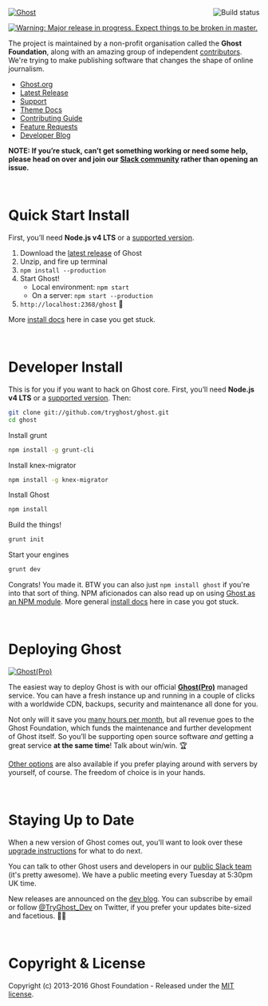 <a href="https://github.com/TryGhost/Ghost"><img src="https://cloud.githubusercontent.com/assets/120485/18661790/cf942eda-7f17-11e6-9eb6-9c65bfc2abd8.png" alt="Ghost" /></a>
<a href="https://travis-ci.org/TryGhost/Ghost"><img align="right" src="https://travis-ci.org/TryGhost/Ghost.svg?branch=master" alt="Build status" /></a>

<a href="https://dev.ghost.org/lts"><img src="https://cloud.githubusercontent.com/assets/120485/18661856/0930282e-7f18-11e6-948a-00546393fd93.png" alt="Warning: Major release in progress. Expect things to be broken in master." /></a>

The project is maintained by a non-profit organisation called the **Ghost Foundation**, along with an amazing group of independent [contributors](https://github.com/TryGhost/Ghost/contributors). We're trying to make publishing software that changes the shape of online journalism.

- [Ghost.org](https://ghost.org)
- [Latest Release](https://ghost.org/developers/)
- [Support](http://support.ghost.org/)
- [Theme Docs](http://themes.ghost.org)
- [Contributing Guide](https://github.com/TryGhost/Ghost/blob/master/.github/CONTRIBUTING.md)
- [Feature Requests](http://ideas.ghost.org/)
- [Developer Blog](http://dev.ghost.org)

**NOTE: If you’re stuck, can’t get something working or need some help, please head on over and join our [Slack community](https://ghost.org/slack/) rather than opening an issue.**

&nbsp;

# Quick Start Install

First, you’ll need **Node.js v4 LTS** or a [supported version](http://support.ghost.org/supported-node-versions/).

1. Download the [latest release](https://ghost.org/developers/) of Ghost
1. Unzip, and fire up terminal
1. `npm install --production`
1. Start Ghost!
    - Local environment: `npm start`
    - On a server: `npm start --production`
1. `http://localhost:2368/ghost` :tada:

More [install docs](http://support.ghost.org/installation/) here in case you get stuck.

&nbsp;

<a name="getting-started"></a>
# Developer Install

This is for you if you want to hack on Ghost core. First, you’ll need **Node.js v4 LTS** or a [supported version](http://support.ghost.org/supported-node-versions/). Then:

```bash
git clone git://github.com/tryghost/ghost.git
cd ghost
```

Install grunt

```bash
npm install -g grunt-cli
```

Install knex-migrator

```bash
npm install -g knex-migrator
```

Install Ghost

```bash
npm install
```

Build the things!

```bash
grunt init
```

Start your engines

```bash
grunt dev
```

Congrats! You made it. BTW you can also just `npm install ghost` if you're into that sort of thing. NPM aficionados can also read up on using [Ghost as an NPM module](https://github.com/TryGhost/Ghost/wiki/Using-Ghost-as-an-npm-module). More general [install docs](http://support.ghost.org/installation/) here in case you got stuck.

&nbsp;


# Deploying Ghost

<a href="https://ghost.org/pricing"><img src="https://cloud.githubusercontent.com/assets/120485/18662071/f30da886-7f18-11e6-90f2-42c0ade79fd1.png" alt="Ghost(Pro)" /></a>

The easiest way to deploy Ghost is with our official **[Ghost(Pro)](https://ghost.org/pricing/)** managed service. You can have a fresh instance up and running in a couple of clicks with a worldwide CDN, backups, security and maintenance all done for you.

Not only will it save you [many hours per month](https://ghost.org/ghost-pro-vs-self-hosting/), but all revenue goes to the Ghost Foundation, which funds the maintenance and further development of Ghost itself. So you’ll be supporting open source software *and* getting a great service **at the same time**! Talk about win/win. :trophy: 

[Other options](http://support.ghost.org/deploying-ghost/) are also available if you prefer playing around with servers by yourself, of course. The freedom of choice is in your hands.

&nbsp;


# Staying Up to Date

When a new version of Ghost comes out, you'll want to look over these [upgrade instructions](http://support.ghost.org/how-to-upgrade/) for what to do next.

You can talk to other Ghost users and developers in our [public Slack team](https://ghost.org/slack/) (it's pretty awesome). We have a public meeting every Tuesday at 5:30pm UK time.

New releases are announced on the [dev blog](http://dev.ghost.org/tag/releases/). You can subscribe by email or follow [@TryGhost_Dev](https://twitter.com/tryghost_dev) on Twitter, if you prefer your updates bite-sized and facetious. :saxophone::turtle:

&nbsp;


# Copyright & License

Copyright (c) 2013-2016 Ghost Foundation - Released under the [MIT license](LICENSE).
